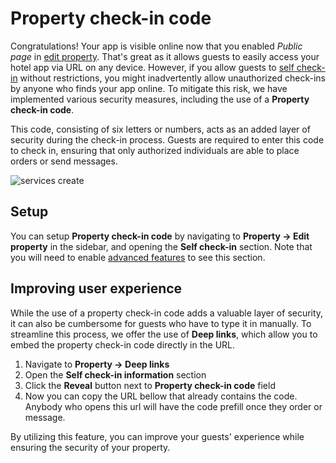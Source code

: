 # Property check-in code

Congratulations! Your app is visible online now that you enabled *Public page* in [edit property](property.md). That's great as it allows guests to easily access your hotel app via URL on any device. However, if you allow guests to [self check-in](checkins.md?id=self-check-in) without restrictions, you might inadvertently allow unauthorized check-ins by anyone who finds your app online. To mitigate this risk, we have implemented various security measures, including the use of a **Property check-in code**.

This code, consisting of six letters or numbers, acts as an added layer of security during the check-in process. Guests are required to enter this code to check in, ensuring that only authorized individuals are able to place orders or send messages.

![services create](https://static.guestbell.com/img/docs/property-check-in-code/guest-app-example.png ':size=300')

## Setup

You can setup **Property check-in code** by navigating to **Property -> Edit property** in the sidebar, and opening the **Self check-in** section. Note that you will need to enable [advanced features](overview.md?id=advanced-features) to see this section.

## Improving user experience

While the use of a property check-in code adds a valuable layer of security, it can also be cumbersome for guests who have to type it in manually. To streamline this process, we offer the use of **Deep links**, which allow you to embed the property check-in code directly in the URL.

1. Navigate to **Property -> Deep links**
2. Open the **Self check-in information** section
3. Click the **Reveal** button next to **Property check-in code** field
4. Now you can copy the URL bellow that already contains the code. Anybody who opens this url will have the code prefill once they order or message.

By utilizing this feature, you can improve your guests' experience while ensuring the security of your property.